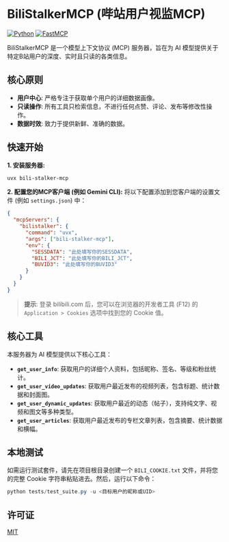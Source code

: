 # BiliStalkerMCP (哔站用户视监MCP)

[![Python](https://img.shields.io/badge/Python-3.10+-blue?logo=python)](https://www.python.org/)
[![FastMCP](https://img.shields.io/badge/MCP-FastMCP-orange)](https://github.com/jlowin/fastmcp)

BiliStalkerMCP 是一个模型上下文协议 (MCP) 服务器，旨在为 AI 模型提供关于特定B站用户的深度、实时且只读的各类信息。

## 核心原则

- **用户中心**: 严格专注于获取单个用户的详细数据画像。
- **只读操作**: 所有工具只检索信息，不进行任何点赞、评论、发布等修改性操作。
- **数据时效**: 致力于提供新鲜、准确的数据。

## 快速开始

**1. 安装服务器:**
```powershell
uvx bili-stalker-mcp
```

**2. 配置您的MCP客户端 (例如 Gemini CLI):**
将以下配置添加到您客户端的设置文件 (例如 `settings.json`) 中：
```json
{
  "mcpServers": {
    "bilistalker": {
      "command": "uvx",
      "args": ["bili-stalker-mcp"],
      "env": {
        "SESSDATA": "此处填写你的SESSDATA",
        "BILI_JCT": "此处填写你的BILI_JCT",
        "BUVID3": "此处填写你的BUVID3"
      }
    }
  }
}
```
> **提示**: 登录 bilibili.com 后，您可以在浏览器的开发者工具 (F12) 的 `Application > Cookies` 选项中找到您的 Cookie 值。

## 核心工具

本服务器为 AI 模型提供以下核心工具：

- **`get_user_info`**: 获取用户的详细个人资料，包括昵称、签名、等级和粉丝统计。
- **`get_user_video_updates`**: 获取用户最近发布的视频列表，包含标题、统计数据和封面图。
- **`get_user_dynamic_updates`**: 获取用户最近的动态（帖子），支持纯文字、视频和图文等多种类型。
- **`get_user_articles`**: 获取用户最近发布的专栏文章列表，包含摘要、统计数据和横幅。

## 本地测试

如需运行测试套件，请先在项目根目录创建一个 `BILI_COOKIE.txt` 文件，并将您的完整 Cookie 字符串粘贴进去。然后，运行以下命令：

```powershell
python tests/test_suite.py -u <目标用户的昵称或UID>
```

## 许可证

[MIT](https://github.com/222wcnm/BiliStalkerMCP/blob/main/LICENSE)